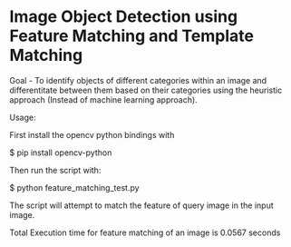 # Image Object Detection using Feature Matching and Template Matching

Goal - To identify objects of different categories within an image and differentitate between them based on their categories using the heuristic approach (Instead of machine learning approach).

Usage:

First install the opencv python bindings with

$ pip install opencv-python

Then run the script with:

$ python feature_matching_test.py

The script will attempt to match the feature of query image in the input image.

Total Execution time for feature matching of an image is 0.0567 seconds
